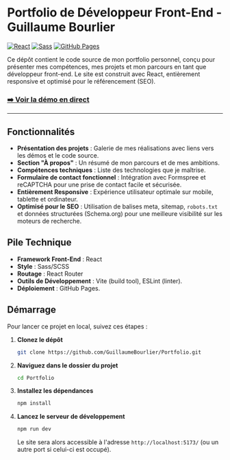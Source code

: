# Portfolio de Développeur Front-End - Guillaume Bourlier

[![React](https://img.shields.io/badge/-ReactJs-61DAFB?logo=react&logoColor=white&style=for-the-badge)](https://reactjs.org/)
[![Sass](https://img.shields.io/badge/Sass-CC6699?style=for-the-badge&logo=sass&logoColor=white)](https://sass-lang.com/)
[![GitHub Pages](https://img.shields.io/badge/GitHub%20Pages-222222?style=for-the-badge&logo=github&logoColor=white)](https://pages.github.com/)

Ce dépôt contient le code source de mon portfolio personnel, conçu pour présenter mes compétences, mes projets et mon parcours en tant que développeur front-end. Le site est construit avec React, entièrement responsive et optimisé pour le référencement (SEO).

### [➡️ Voir la démo en direct](https://guillaumebourlier.github.io/Portfolio/)

---


##  Fonctionnalités

-   **Présentation des projets** : Galerie de mes réalisations avec liens vers les démos et le code source.
-   **Section "À propos"** : Un résumé de mon parcours et de mes ambitions.
-   **Compétences techniques** : Liste des technologies que je maîtrise.
-   **Formulaire de contact fonctionnel** : Intégration avec Formspree et reCAPTCHA pour une prise de contact facile et sécurisée.
-   **Entièrement Responsive** : Expérience utilisateur optimale sur mobile, tablette et ordinateur.
-   **Optimisé pour le SEO** : Utilisation de balises meta, sitemap, `robots.txt` et données structurées (Schema.org) pour une meilleure visibilité sur les moteurs de recherche.

##  Pile Technique

-   **Framework Front-End** : React
-   **Style** : Sass/SCSS
-   **Routage** : React Router
-   **Outils de Développement** : Vite (build tool), ESLint (linter).
-   **Déploiement** : GitHub Pages.

##  Démarrage

Pour lancer ce projet en local, suivez ces étapes :

1.  **Clonez le dépôt**
    ```bash
    git clone https://github.com/GuillaumeBourlier/Portfolio.git
    ```

2.  **Naviguez dans le dossier du projet**
    ```bash
    cd Portfolio
    ```

3.  **Installez les dépendances**
    ```bash
    npm install
    ```

4.  **Lancez le serveur de développement**
    ```bash
    npm run dev
    ```
    Le site sera alors accessible à l'adresse `http://localhost:5173/` (ou un autre port si celui-ci est occupé).
